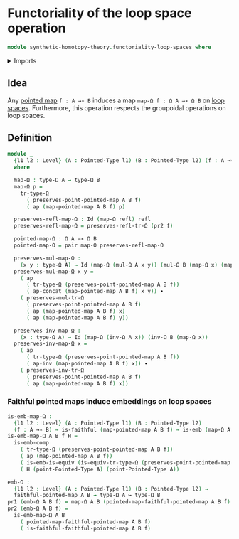 # Functoriality of the loop space operation

```agda
module synthetic-homotopy-theory.functoriality-loop-spaces where
```

<details><summary>Imports</summary>

```agda
open import foundation.action-on-identifications-functions
open import foundation.dependent-pair-types
open import foundation.embeddings
open import foundation.equivalences
open import foundation.faithful-maps
open import foundation.identity-types
open import foundation.universe-levels

open import structured-types.faithful-pointed-maps
open import structured-types.pointed-maps
open import structured-types.pointed-types

open import synthetic-homotopy-theory.loop-spaces
```

</details>

## Idea

Any [pointed map](structured-types.pointed-maps.md) `f : A →∗ B` induces a map
`map-Ω f : Ω A →∗ Ω B` on
[loop spaces](synthetic-homotopy-theory.loop-spaces.md). Furthermore, this
operation respects the groupoidal operations on loop spaces.

## Definition

```agda
module _
  {l1 l2 : Level} (A : Pointed-Type l1) (B : Pointed-Type l2) (f : A →∗ B)
  where

  map-Ω : type-Ω A → type-Ω B
  map-Ω p =
    tr-type-Ω
      ( preserves-point-pointed-map A B f)
      ( ap (map-pointed-map A B f) p)

  preserves-refl-map-Ω : Id (map-Ω refl) refl
  preserves-refl-map-Ω = preserves-refl-tr-Ω (pr2 f)

  pointed-map-Ω : Ω A →∗ Ω B
  pointed-map-Ω = pair map-Ω preserves-refl-map-Ω

  preserves-mul-map-Ω :
    (x y : type-Ω A) → Id (map-Ω (mul-Ω A x y)) (mul-Ω B (map-Ω x) (map-Ω y))
  preserves-mul-map-Ω x y =
    ( ap
      ( tr-type-Ω (preserves-point-pointed-map A B f))
      ( ap-concat (map-pointed-map A B f) x y)) ∙
    ( preserves-mul-tr-Ω
      ( preserves-point-pointed-map A B f)
      ( ap (map-pointed-map A B f) x)
      ( ap (map-pointed-map A B f) y))

  preserves-inv-map-Ω :
    (x : type-Ω A) → Id (map-Ω (inv-Ω A x)) (inv-Ω B (map-Ω x))
  preserves-inv-map-Ω x =
    ( ap
      ( tr-type-Ω (preserves-point-pointed-map A B f))
      ( ap-inv (map-pointed-map A B f) x)) ∙
    ( preserves-inv-tr-Ω
      ( preserves-point-pointed-map A B f)
      ( ap (map-pointed-map A B f) x))
```

### Faithful pointed maps induce embeddings on loop spaces

```agda
is-emb-map-Ω :
  {l1 l2 : Level} (A : Pointed-Type l1) (B : Pointed-Type l2)
  (f : A →∗ B) → is-faithful (map-pointed-map A B f) → is-emb (map-Ω A B f)
is-emb-map-Ω A B f H =
  is-emb-comp
    ( tr-type-Ω (preserves-point-pointed-map A B f))
    ( ap (map-pointed-map A B f))
    ( is-emb-is-equiv (is-equiv-tr-type-Ω (preserves-point-pointed-map A B f)))
    ( H (point-Pointed-Type A) (point-Pointed-Type A))

emb-Ω :
  {l1 l2 : Level} (A : Pointed-Type l1) (B : Pointed-Type l2) →
  faithful-pointed-map A B → type-Ω A ↪ type-Ω B
pr1 (emb-Ω A B f) = map-Ω A B (pointed-map-faithful-pointed-map A B f)
pr2 (emb-Ω A B f) =
  is-emb-map-Ω A B
    ( pointed-map-faithful-pointed-map A B f)
    ( is-faithful-faithful-pointed-map A B f)
```
